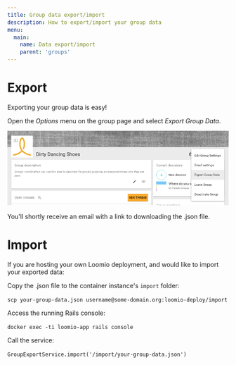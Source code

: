 ```yaml
---
title: Group data export/import
description: How to export/import your group data
menu:
  main:
    name: Data export/import
    parent: 'groups'
---
```


# Export

Exporting your group data is easy!

Open the _Options_ menu on the group page and select _Export Group Data_.

![](group_data_export.png)

You'll shortly receive an email with a link to downloading the .json file.

# Import

If you are hosting your own Loomio deployment, and would like to import your exported data:

Copy the .json file to the container instance's `import` folder:

`scp your-group-data.json username@some-domain.org:loomio-deploy/import`

Access the running Rails console:

`docker exec -ti loomio-app rails console`

Call the service:

`GroupExportService.import('/import/your-group-data.json')`
